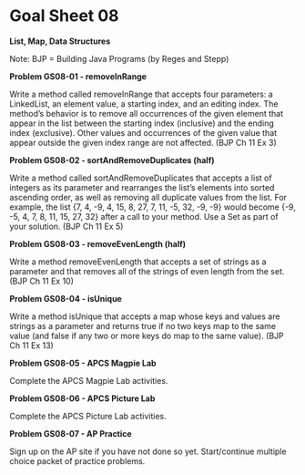 # Goal Sheet 08

**List, Map, Data Structures**

Note: BJP = Building Java Programs (by Reges and Stepp)

**Problem GS08-01 - removeInRange**

Write a method called removeInRange that accepts four parameters: a LinkedList, an element value, a starting index, and an editing index.  The method’s behavior is to remove all occurrences of the given element that appear in the list between the starting index (inclusive) and the ending index (exclusive).  Other values and occurrences of the given value that appear outside the given index range are not affected. (BJP Ch 11 Ex 3)

**Problem GS08-02 - sortAndRemoveDuplicates (half)**

Write a method called sortAndRemoveDuplicates that accepts a list of integers as its parameter and rearranges the list’s elements into sorted ascending order, as well as removing all duplicate values from the list.  For example, the list {7, 4, -9, 4, 15, 8, 27, 7, 11, -5, 32, -9, -9} would become {-9, -5, 4, 7, 8, 11, 15, 27, 32} after a call to your method.  Use a Set as part of your solution.  (BJP Ch 11 Ex 5)

**Problem GS08-03 - removeEvenLength (half)**

Write a method removeEvenLength that accepts a set of strings as a parameter and that removes all of the strings of even length from the set. (BJP Ch 11 Ex 10)

**Problem GS08-04 - isUnique**

Write a method isUnique that accepts a map whose keys and values are strings as a parameter and returns true if no two keys map to the same value (and false if any two or more keys do map to the same value).  (BJP Ch 11 Ex 13)

**Problem GS08-05 - APCS Magpie Lab**

Complete the APCS Magpie Lab activities.

**Problem GS08-06 - APCS Picture Lab**

Complete the APCS Picture Lab activities.

**Problem GS08-07 - AP Practice**

Sign up on the AP site if you have not done so yet.  Start/continue multiple choice packet of practice problems.
